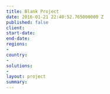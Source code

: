 ```yaml
---
title: Blank Project
date: 2016-01-21 22:40:52.765000000 Z
published: false
client:
start-date:
end-date: 
regions:
-
country:
-
solutions:
-
layout: project
summary:
---
```

